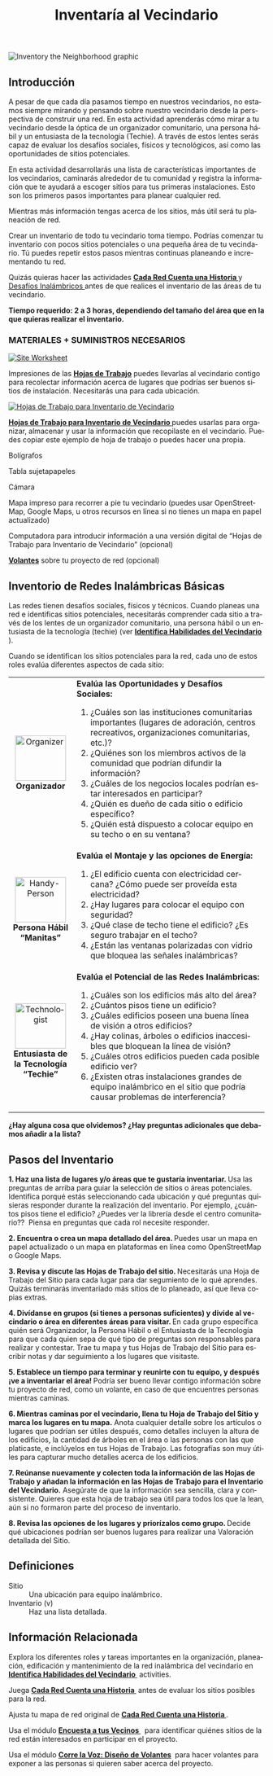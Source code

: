 ﻿---
layout: cck
title: Inventaría al Vecindario
site_section: docs
sub_section: [cck,cck-planning]
pdf: cck/planning/5-Inventory_the_Neighborhood.pdf
pdf-all: true
categories: 
created: 2013-11-02
changed: 2013-11-27
post_author: critzo
lang: es
---
<p><img alt="Inventory the Neighborhood graphic" src="/files/styles/large/public/inventory_the_neighborhood_title.png" /></p>

<section id="introduction">
<h2>Introducción</h2>

<p> A pesar de que cada día pasamos tiempo en nuestros vecindarios, no estamos siempre mirando y pensando sobre nuestro vecindario desde la perspectiva de construir una red. En esta actividad aprenderás cómo mirar a tu vecindario desde la óptica de un organizador comunitario, una persona hábil y un entusiasta de la tecnología (Techie). A través de estos lentes serás capaz de evaluar los desafíos sociales, físicos y tecnológicos, así como las oportunidades de sitios potenciales.</p>

<p>En esta actividad desarrollarás una lista de características importantes de los vecindarios, caminarás alrededor de tu comunidad y registra la información que te ayudará a escoger sitios para tus primeras instalaciones. Esto son los primeros pasos importantes para planear cualquier red.</p>

<p>Mientras más información tengas acerca de los sitios, más útil será tu planeación de red.</p>

<p> Crear un inventario de todo tu vecindario toma tiempo. Podrías comenzar tu inventario con pocos sitios potenciales o una pequeña área de tu vecindario. Tú puedes repetir estos pasos mientras continuas planeando e incrementando tu red.</p>

<p> Quizás quieras hacer las actividades <strong><a href="/docs/cck/planning/design-your-network-every-network-tells-story">Cada Red Cuenta una Historia </a></strong> y <a href="/docs/cck/networking/wireless-challenges">Desafíos Inalámbricos </a> antes de que realices el inventario de las áreas de tu vecindario.</p>

<p><strong>Tiempo requerido: 2 a 3 horas, dependiendo del tamaño del área que en la que quieras realizar el inventario.</strong></p>
</section>

<section id="materials-and-supplies-needed">
<h3>MATERIALES + SUMINISTROS NECESARIOS</h3>
<p><a href="/files/cck/planning/5.2-CCK-Planning-SiteWorksheet.pdf"><img alt="Site Worksheet" src="/files/styles/large/public/document_worksheet_2.png?itok=ujRdiFhh" /></a></p>

<p>Impresiones de las <strong><a href="/files/cck/planning/5.2-CCK-Planning-SiteWorksheet.pdf">Hojas de Trabajo</a></strong> puedes llevarlas al vecindario contigo para recolectar información acerca de lugares que podrías ser buenos sitios de instalación. Necesitarás una para cada ubicación.</p>

<p><a href="/files/cck/planning/5.1-CCK-Planning-NeighborhoodInventorySpreadsheet.pdf"><img alt="Hojas de Trabajo para Inventario de Vecindario" src="/files/styles/large/public/document_spreadsheet_3.png?itok=Tod7AI5r" /></a></p>

<p><strong><a href="/files/cck/planning/5.1-CCK-Planning-NeighborhoodInventorySpreadsheet.pdf"> Hojas de Trabajo para Inventario de Vecindario </a></strong> puedes usarlas para organizar, almacenar y usar la información que recopilaste en el vecindario. Puedes copiar este ejemplo de hoja de trabajo o puedes hacer una propia.</p>

<p>Bolígrafos</p>

<p>Tabla sujetapapeles</p>

<p>Cámara</p>

<p>Mapa impreso para recorrer a pie tu vecindario (puedes usar OpenStreetMap, Google Maps, u otros recursos en línea si no tienes un mapa en papel actualizado) </p>

<p> Computadora para introducir información a una versión digital de “Hojas de Trabajo para Inventario de Vecindario” (opcional)</p>

<p><strong><a href="/docs/cck/planning/get-word-out-flyer-design">Volantes</a></strong> sobre tu proyecto de red (opcional)</p>
</section>

<section id="inventory-intro">
<h2>Inventorio de Redes Inalámbricas Básicas</h2>

<p> Las redes tienen desafíos sociales, físicos y técnicos. Cuando planeas una red e identificas sitios potenciales, necesitarás comprender cada sitio a través de los lentes de un organizador comunitario, una persona hábil o un entusiasta de la tecnología (techie) (ver <strong><a href="/docs/cck/planning/identify-neighborhood-skills">Identifica Habilidades del Vecindario </a></strong>).</p>

<p>Cuando se identifican los sitios potenciales para la red, cada uno de estos roles evalúa diferentes aspectos de cada sitio: </p>

<table>
	<tbody>
		<tr>
			<td align="center" valign="middle" width="110px;"><img alt="Organizer" src="/files/styles/large/public/organizer.png?itok=Vm1gcwxT" style="width: 100px; height: 89px;"/><br />
			<strong>Organizador</strong></td>
			<td valign="middle"><strong>Evalúa las Oportunidades y Desafíos Sociales:</strong>
			<ol>
				<li>¿Cuáles son las instituciones comunitarias importantes (lugares de adoración, centros recreativos, organizaciones comunitarias, etc.)? </li>
				<li>¿Quiénes son los miembros activos de la comunidad que podrían difundir la información?</li>
				<li>¿Cuáles de los negocios locales podrían estar interesados en participar?</li>
				<li>¿Quién es dueño de cada sitio o edificio específico?</li>
				<li>¿Quién está dispuesto a colocar equipo en su techo o en su ventana?</li>
			</ol>
			</td>
		</tr>
		<tr>
			<td align="center" valign="middle"><img alt="Handy-Person" src="/files/styles/large/public/handyperson.png?itok=7buWNbL7" style="width: 100px; height: 89px;" /><br />
			<strong>Persona Hábil “Manitas”</strong></td>
			<td valign="middle"><strong>Evalúa el Montaje y las opciones de Energía:</strong>
			<ol>
				<li>¿El edificio cuenta con electricidad cercana? ¿Cómo puede ser proveída esta electricidad?</li>
				<li>¿Hay lugares para colocar el equipo con seguridad?</li>
				<li>¿Qué clase de techo tiene el edificio? ¿Es seguro trabajar en el techo?</li>
				<li>¿Están las ventanas polarizadas con vidrio que bloquea las señales inalámbricas?</li>
			</ol>
			</td>
		</tr>
		<tr>
			<td align="center"><img alt="Technologist" src="/files/styles/large/public/techie.png?itok=3KVrQi1O" style="width: 100px; height: 89px;" /><br />
			<strong>Entusiasta de la Tecnología “Techie”</strong></td>
			<td valign="middle"><strong>Evalúa el Potencial de las Redes Inalámbricas:</strong>
			<ol>
				<li>¿Cuáles son los edificios más alto del área?</li>
				<li>¿Cuántos pisos tiene un edificio?</li>
				<li>¿Cuáles edificios poseen una buena línea de visión a otros edificios?</li>
				<li>¿Hay colinas, árboles o edificios inaccesibles que bloquean la línea de visión?</li>
				<li>¿Cuáles otros edificios pueden cada posible edificio ver?</li>
				<li>¿Existen otras instalaciones grandes de equipo inalámbrico en el sitio que podría causar problemas de interferencia?</li>
			</ol>
			</td>
		</tr>
	</tbody>
</table>

<p><strong>¿Hay alguna cosa que olvidemos? ¿Hay preguntas adicionales que debamos añadir a la lista?</strong></p>
</section>

<section id="inventory-steps">
<h2>Pasos del Inventario</h2>

<p><strong>1. Haz una lista de lugares y/o áreas que te gustaría inventariar. </strong>Usa las preguntas de arriba para guiar la selección de sitios o áreas potenciales. Identifica porqué estás seleccionando cada ubicación y qué preguntas quisieras responder durante la realización del inventario. Por ejemplo, ¿cuántos pisos tiene el edificio? ¿Puedes ver la librería desde el centro comunitario??&nbsp; Piensa en preguntas que cada rol necesite responder.</p>

<p><strong>2. Encuentra o crea un mapa detallado del área. </strong> Puedes usar un mapa en papel actualizado o un mapa en plataformas en línea como OpenStreetMap o Google Maps. </p>

<p><strong>3. Revisa y discute las Hojas de Trabajo del sitio. </strong> Necesitarás una Hoja de Trabajo del Sitio para cada lugar para dar segumiento de lo qué aprendes. Quizás terminarás inventariado más sitios de lo planeado, así que lleva copias extras.</p>

<p><strong>4. Divídanse en grupos (si tienes a personas suficientes) y divide al vecindario o área en diferentes áreas para visitar. </strong> En cada grupo específica quién será Organizador, la Persona Hábil o el Entusiasta de la Tecnología para que cada quien sepa de qué tipo de preguntas son responsables para realizar y contestar. Trae tu mapa y tus Hojas de Trabajo del Sitio para escribir notas y dar seguimiento a los lugares que visitaste. </p>

<p><strong>5. Establece un tiempo para terminar y reunirte con tu equipo, y después ¡ve a inventariar el área! </strong> Podría ser bueno llevar contigo información sobre tu proyecto de red, como un volante, en caso de que encuentres personas mientras caminas. </p>

<p><strong>6. Mientras caminas por el vecindario, llena tu Hoja de Trabajo del Sitio y marca los lugares en tu mapa.</strong> Anota cualquier detalle sobre los artículos o lugares que podrían ser útiles después, como detalles incluyen la altura de los edificios, la cantidad de árboles en el área o las personas con las que platicaste, e inclúyelos en tus Hojas de Trabajo. Las fotografías son muy útiles para capturar mucho detalles acerca de los edificios.</p>

<p><strong>7. Reúnanse nuevamente y colecten toda la información de las Hojas de Trabajo y añadan la información en las Hojas de Trabajo para el Inventario del Vecindario.</strong> Asegúrate de que la información sea sencilla, clara y consistente. Quieres que esta hoja de trabajo sea útil para todos los que la lean, aún si no formaron parte del proceso de inventario.</p>

<p><strong>8. Revisa las opciones de los lugares y priorízalos como grupo. </strong> Decide qué ubicaciones podrían ser buenos lugares para realizar una Valoración detallada del Sitio. </p>
</section>

<section id="definitions">
<h2>Definiciones</h2>

<dl>
	<dt>Sitio</dt>
	<dd>Una ubicación para equipo inalámbrico.</dd>
	<dt>Inventario (v)</dt>
	<dd>Haz una lista detallada.</dd>
</dl>
</section>

<section class="related-information" id="related-information">
<h2>Información Relacionada</h2>

<p>Explora los diferentes roles y tareas importantes en la organización, planeación, edificación y mantenimiento de la red inalámbrica del vecindario en <strong><a href="/docs/cck/planning/identify-neighborhood-skills">Identifica Habilidades del Vecindario </a></strong>&nbsp;activities.</p>

<p>Juega <strong><a href="/docs/cck/planning/design-your-network-every-network-tells-story">Cada Red Cuenta una Historia </a></strong>&nbsp;antes de evaluar los sitios posibles para la red.</p>

<p>Ajusta tu mapa de red original de <strong><a href="/docs/cck/planning/design-your-network-every-network-tells-story">Cada Red Cuenta una Historia </a></strong>.</p>

<p>Usa el módulo <strong><a href="/docs/cck/planning/survey-your-neighbors">Encuesta a tus Vecinos </a></strong>&nbsp; para identificar quiénes sitios de la red están interesados en participar en el proyecto.</p>

<p>Usa el módulo <strong><a href="/docs/cck/planning/get-word-out-flyer-design">Corre la Voz: Diseño de Volantes</a>&nbsp;</strong> para hacer volantes para exponer a las personas si quieren saber acerca del proyecto.</p>
</section>

